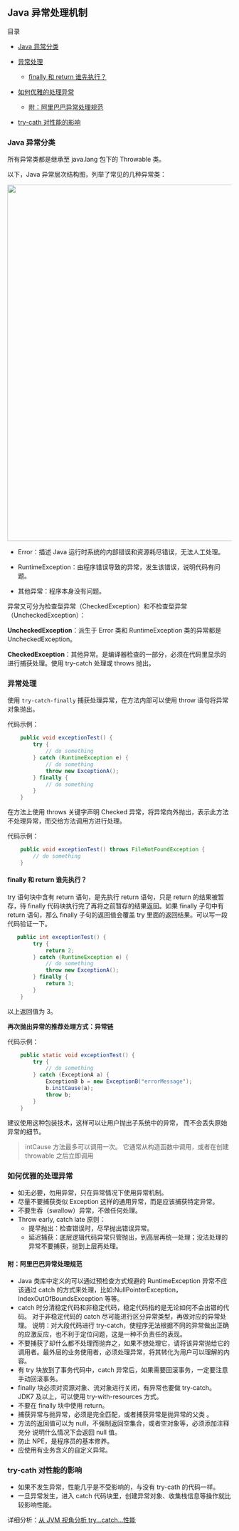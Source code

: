 ## Java 异常处理机制

目录

- [Java 异常分类](#java-异常分类)
- [异常处理](#异常处理)
  - [finally 和 return 谁先执行？](#finally-和-return-谁先执行？)
- [如何优雅的处理异常](#如何优雅的处理异常)
  - [附：阿里巴巴异常处理规范](#附:阿里巴巴异常处理规范)

- [try-cath 对性能的影响](#try-cath-对性能的影响)

### Java 异常分类

所有异常类都是继承至 java.lang 包下的 Throwable 类。

以下，Java 异常层次结构图，列举了常见的几种异常类：

<div align="center"><img src="https://upload-images.jianshu.io/upload_images/3297676-fbb20e337e8a4def.png?imageMogr2/auto-orient/strip%7CimageView2/2/w/1240" width= "800px"></div>



- Error：描述 Java 运行时系统的内部错误和资源耗尽错误，无法人工处理。

- RuntimeException：由程序错误导致的异常，发生该错误，说明代码有问题。

- 其他异常：程序本身没有问题。



异常又可分为检查型异常（CheckedException）和不检查型异常（UncheckedException）：

**UncheckedException**：派生于 Error 类和 RuntimeException 类的异常都是 UncheckedException。

**CheckedException**：其他异常。是编译器检查的一部分，必须在代码里显示的进行捕获处理。使用 try-catch 处理或 throws 抛出。



### 异常处理

使用 `try-catch-finally` 捕获处理异常，在方法内部可以使用 throw 语句将异常对象抛出。

代码示例：

```java
	public void exceptionTest() {
        try {
            // do something
        } catch (RuntimeException e) {
            // do something
            throw new ExceptionA();
        } finally {
            // do something
        }
    }
```



在方法上使用 throws 关键字声明 Checked 异常，将异常向外抛出，表示此方法不处理异常，而交给方法调用方进行处理。

代码示例：

```java
	public void exceptionTest() throws FileNotFoundException {
        // do something
    }
```



#### finally 和 return 谁先执行？

try 语句块中含有 return 语句，是先执行 return 语句，只是 return 的结果被暂存，待 finally 代码块执行完了再将之前暂存的结果返回。如果 finally 子句中有 return 语句，那么 finally 子句的返回值会覆盖 try 里面的返回结果。可以写一段代码验证一下。

```java 
   public int exceptionTest() {
        try {
            return 2;
        } catch (RuntimeException e) {
            // do something
            throw new ExceptionA();
        } finally {
            return 3;
        }
    }
```

以上返回值为 3。

**再次抛出异常的推荐处理方式：异常链**

代码示例：

```java
	public static void exceptionTest() {
        try {
            // do something
        } catch (ExceptionA a) {
            ExceptionB b = new ExceptionB("errorMessage");
            b.initCause(a);
            throw b;
        }
    }
```

建议使用这种包装技术，这样可以让用户抛出子系统中的异常， 而不会丢失原始异常的细节。

> intCause 方法最多可以调用一次。 它通常从构造函数中调用，或者在创建 throwable 之后立即调用



### 如何优雅的处理异常

- 如无必要，勿用异常，只在异常情况下使用异常机制。
- 尽量不要捕获类似 Exception 这样的通用异常，而是应该捕获特定异常。
- 不要生吞（swallow）异常，不做任何处理。
- Throw early, catch late 原则：
  - 提早抛出：检查错误时，尽早抛出错误异常。
  - 延迟捕获：底层逻辑代码异常只管抛出，到高层再统一处理；没法处理的异常不要捕获，抛到上层再处理。



#### 附：阿里巴巴异常处理规范

- Java 类库中定义的可以通过预检查方式规避的 RuntimeException 异常不应该通过 catch 的方式来处理，比如:NullPointerException，IndexOutOfBoundsException 等等。 
- catch 时分清稳定代码和非稳定代码，稳定代码指的是无论如何不会出错的代码。 对于非稳定代码的 catch 尽可能进行区分异常类型，再做对应的异常处理。 说明：对大段代码进行 try-catch，使程序无法根据不同的异常做出正确的应激反应，也不利于定位问题，这是一种不负责任的表现。 
- 不要捕获了却什么都不处理而抛弃之，如果不想处理它，请将该异常抛给它的调用者。最外层的业务使用者，必须处理异常，将其转化为用户可以理解的内容。 
- 有 try 块放到了事务代码中，catch 异常后，如果需要回滚事务，一定要注意手动回滚事务。 
- finally 块必须对资源对象、流对象进行关闭，有异常也要做 try-catch。  JDK7 及以上，可以使用 try-with-resources 方式。 
- 不要在 finally 块中使用 return。
- 捕获异常与抛异常，必须是完全匹配，或者捕获异常是抛异常的父类 。
- 方法的返回值可以为 null，不强制返回空集合，或者空对象等，必须添加注释充分 说明什么情况下会返回 null 值。
- 防止 NPE，是程序员的基本修养。
- 应使用有业务含义的自定义异常。



### try-cath 对性能的影响

- 如果不发生异常，性能几乎是不受影响的，与没有 try-cath 的代码一样。
- 一旦异常发生，进入 catch 代码块里，创建异常对象、收集栈信息等操作就比较影响性能。

详细分析：[从 JVM 视角分析 try...catch...性能](<https://juejin.im/post/5b65a8f2f265da0fa00a399a>)


